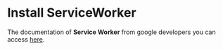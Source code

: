 # Install ServiceWorker
The documentation of **Service Worker** from google developers you can access [here](https://developers.google.com/web/fundamentals/primers/service-workers).